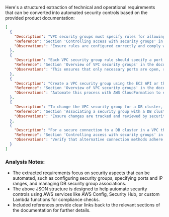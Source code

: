 Here's a structured extraction of technical and operational requirements that can be converted into automated security controls based on the provided product documentation:

```json
[
  {
    "Description": "VPC security groups must specify rules for allowing access from a defined IP address range, port, or security group. You can specify up to 20 rules in a security group.",
    "Reference": "Section 'Controlling access with security groups' in the documentation - URL: https://docs.aws.amazon.com/AmazonRDS/latest/AuroraUserGuide/Overview.RDSSecurityGroups.html",
    "Observations": "Ensure rules are configured correctly and comply with organizational security policies."
  },
  {
    "Description": "Each VPC security group rule should specify a port for each range of addresses that the rule allows access for.",
    "Reference": "Section 'Overview of VPC security groups' in the documentation - URL: https://docs.aws.amazon.com/AmazonRDS/latest/AuroraUserGuide/Overview.RDSSecurityGroups.html",
    "Observations": "This ensures that only necessary ports are open, reducing the attack surface."
  },
  {
    "Description": "Create a VPC security group using the EC2 API or the VPC console to manage access.",
    "Reference": "Section 'Overview of VPC security groups' in the documentation - URL: https://docs.aws.amazon.com/AmazonRDS/latest/AuroraUserGuide/Overview.RDSSecurityGroups.html",
    "Observations": "Automate this process with AWS CloudFormation to ensure consistent configurations."
  },
  {
    "Description": "To change the VPC security group for a DB cluster, use the RDS API or AWS CLI command 'modify-db-cluster'.",
    "Reference": "Section 'Associating a security group with a DB cluster' in the documentation - URL: https://docs.aws.amazon.com/AmazonRDS/latest/AuroraUserGuide/Overview.RDSSecurityGroups.html",
    "Observations": "Ensure changes are tracked and reviewed by security teams."
  },
  {
    "Description": "For a secure connection to a DB cluster in a VPC that is not publicly accessible, configure an AWS Site-to-Site VPN or AWS Direct Connect connection.",
    "Reference": "Section 'Controlling access with security groups' in the documentation - URL: https://docs.aws.amazon.com/AmazonRDS/latest/AuroraUserGuide/Overview.RDSSecurityGroups.html",
    "Observations": "Verify that alternative connection methods adhere to security and compliance requirements."
  }
]
```

### Analysis Notes:
- The extracted requirements focus on security aspects that can be automated, such as configuring security groups, specifying ports and IP ranges, and managing DB security group associations.
- The above JSON structure is designed to help automate security controls using AWS services like AWS Config, Security Hub, or custom Lambda functions for compliance checks.
- Included references provide clear links back to the relevant sections of the documentation for further details.